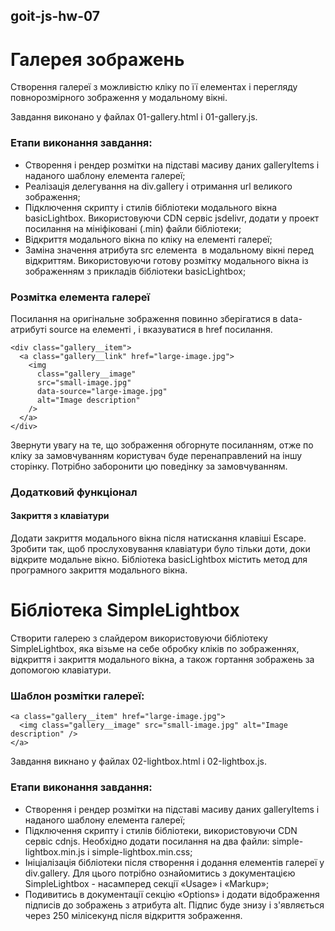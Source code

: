 ## goit-js-hw-07

# Галерея зображень

Створення галереї з можливістю кліку по її елементах і перегляду повнорозмірного зображення у модальному вікні. 

Завдання виконано у файлах 01-gallery.html і 01-gallery.js. 

### Етапи виконання завдання:

* Створення і рендер розмітки на підставі масиву даних galleryItems і наданого шаблону елемента галереї;
* Реалізація делегування на div.gallery і отримання url великого зображення; 
* Підключення скрипту і стилів бібліотеки модального вікна basicLightbox. Використовуючи CDN сервіс jsdelivr, додати у проект посилання на мініфіковані (.min) файли бібліотеки;
* Відкриття модального вікна по кліку на елементі галереї;
* Заміна значення атрибута src елемента <img> в модальному вікні перед відкриттям. Використовуючи готову розмітку модального вікна із зображенням з прикладів бібліотеки basicLightbox;

### Розмітка елемента галереї

Посилання на оригінальне зображення повинно зберігатися в data-атрибуті source на елементі <img>, і вказуватися в href посилання. 
```
<div class="gallery__item">
  <a class="gallery__link" href="large-image.jpg">
    <img
      class="gallery__image"
      src="small-image.jpg"
      data-source="large-image.jpg"
      alt="Image description"
    />
  </a>
</div>
```
Звернути увагу на те, що зображення обгорнуте посиланням, отже по кліку за замовчуванням користувач буде перенаправлений на іншу сторінку. Потрібно заборонити цю поведінку за замовчуванням.

### Додатковий функціонал

#### Закриття з клавіатури

Додати закриття модального вікна після натискання клавіші Escape. Зробити так, щоб прослуховування клавіатури було тільки доти, доки відкрите модальне вікно. Бібліотека basicLightbox містить метод для програмного закриття модального вікна.




# Бібліотека SimpleLightbox

Створити галерею з слайдером використовуючи бібліотеку SimpleLightbox, яка візьме на себе обробку кліків по зображеннях, відкриття і закриття модального вікна, а також гортання зображень за допомогою клавіатури.

### Шаблон розмітки галереї:
``` 
<a class="gallery__item" href="large-image.jpg">
  <img class="gallery__image" src="small-image.jpg" alt="Image description" />
</a>
```
Завдання викнано у файлах 02-lightbox.html і 02-lightbox.js. 

### Етапи виконання завдання:
* Створення і рендер розмітки на підставі масиву даних galleryItems і наданого шаблону елемента галереї;
* Підключення скрипту і стилів бібліотеки, використовуючи CDN сервіс cdnjs. Необхідно додати посилання на два файли: simple-lightbox.min.js і simple-lightbox.min.css;
* Ініціалізація бібліотеки після створення і додання елементів галереї у div.gallery. Для цього потрібно ознайомитись з документацією SimpleLightbox - насамперед секції «Usage» і «Markup»;
* Подивитись в документації секцію «Options» і додати відображення підписів до зображень з атрибута alt. Підпис буде знизу і з'являється через 250 мілісекунд після відкриття зображення.


